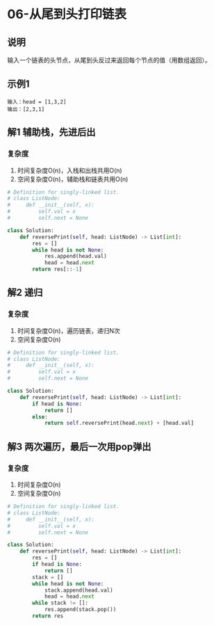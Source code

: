 # 06-从尾到头打印链表

## 说明
输入一个链表的头节点，从尾到头反过来返回每个节点的值（用数组返回）。

## 示例1
```
输入：head = [1,3,2]
输出：[2,3,1]
```

## 解1 辅助栈，先进后出
### 复杂度
1. 时间复杂度O(n)，入栈和出栈共用O(n)
2. 空间复杂度O(n)，辅助栈和链表共用O(n)
```python
# Definition for singly-linked list.
# class ListNode:
#     def __init__(self, x):
#         self.val = x
#         self.next = None

class Solution:
    def reversePrint(self, head: ListNode) -> List[int]:
        res = []
        while head is not None:
            res.append(head.val)
            head = head.next
        return res[::-1]
```

## 解2 递归
### 复杂度
1. 时间复杂度O(n)，遍历链表，递归N次
2. 空间复杂度O(n)
```python
# Definition for singly-linked list.
# class ListNode:
#     def __init__(self, x):
#         self.val = x
#         self.next = None

class Solution:
    def reversePrint(self, head: ListNode) -> List[int]:
        if head is None:
            return []
        else:
            return self.reversePrint(head.next) + [head.val]
```

## 解3 两次遍历，最后一次用pop弹出
### 复杂度
1. 时间复杂度O(n)
2. 空间复杂度O(n)
```python
# Definition for singly-linked list.
# class ListNode:
#     def __init__(self, x):
#         self.val = x
#         self.next = None

class Solution:
    def reversePrint(self, head: ListNode) -> List[int]:
        res = []
        if head is None:
            return []
        stack = []
        while head is not None:
            stack.append(head.val)
            head = head.next
        while stack != []:
            res.append(stack.pop())
        return res
```